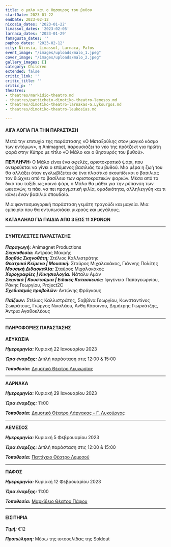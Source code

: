 ```yaml
---
title: ο μαλο και ο θησαυρος του βυθου
startDate: 2023-01-22
endDate: 2023-02-12
nicosia_dates: '2023-01-22'
limassol_dates: '2023-02-05'
larnaca_dates: '2023-01-29'
famagusta_dates: ''
paphos_dates: '2023-02-12'
city: Nicosia, Limassol, Larnaca, Pafos
event_image: "/images/uploads/malo_1.jpeg"
cover_image: "/images/uploads/malo_2.jpeg"
gallery_images: []
category: Children
extended: false
critic_link: ''
critic_title: ''
critic_p: ''
theatres:
- theatres/markidio-theatro.md
- theatres/patticheio-dimotiko-theatro-lemesos.md
- theatres/dimotiko-theatro-larnakas-G.Lykourgos.md
- theatres/dimotiko-theatro-leukosias.md

---
```

#### ΛΙΓΑ ΛΟΓΙΑ ΓΙΑ ΤΗΝ ΠΑΡΑΣΤΑΣΗ

Μετά την επιτυχία της παράστασης «Ο Μεταξούλης στον μαγικό κόσμο των εντόμων», η Animagnet, παρουσιάζει το νέο της πρότζεκτ για πρώτη φορά στην Κύπρο με τίτλο «Ο Μάλο και ο θησαυρός του βυθού».

**ΠΕΡΙΛΗΨΗ:** O Mάλο είναι ένα αφελές, αριστοκρατικό ψάρι, που ονειρεύεται να γίνει ο επόμενος βασιλιάς του βυθού. Μια μέρα η ζωή του θα αλλάξει όταν εγκλωβίζεται σε ένα πλαστικό σκουπίδι και ο βασιλιάς τον διώχνει από το βασίλειο των αριστοκρατικών ψαριών. Μέσα από το δικό του ταξίδι ως κοινό ψάρι, ο Μάλο θα μάθει για την ρύπανση των ωκεανών, τι πάει να πει πραγματική φιλία, ομαδικότητα, αλληλεγγύη και τι κάνει έναν βασιλιά σπουδαίο.

Μια φαντασμαγορική παράσταση γεμάτη τραγούδι και μαγεία. Μια εμπειρία που θα εντυπωσιάσει μικρούς και μεγάλους.

**ΚΑΤΑΛΛΗΛΟ ΓΙΑ ΠΑΙΔΙΑ ΑΠΟ 3 ΕΩΣ 11 ΧΡΟΝΩΝ**

***

#### ΣΥΝΤΕΛΕΣΤΕΣ ΠΑΡΑΣΤΑΣΗΣ

**_Παραγωγή:_** Animagnet Productions  
**_Σκηνοθεσία:_** Αντρέας Μακρής  
**_Βοηθός Σκηνοθέτη:_** Στέλιος Καλλιστράτης  
**_Θεατρικό Κείμενο | Μουσική:_** Σταύρος Μιχαλακάκος, Γιάννης Πολίτης  
**_Μουσική Διδασκαλία:_** Σταύρος Μιχαλακάκος  
**_Χορογραφίες | Κινησιολογία:_** Νάταλυ Αμάν  
**_Σκηνικά | Κουστούμια | Ειδικές Κατασκευές:_** Ιφιγένεια Παπαγεωργίου, Ράκης Γεωργίου, Project2C  
**_Σχεδιασμός προβολών:_** Αντώνης Φράγκους

**_Παίζουν:_** Στέλιος Καλλιστράτης, Σαββίνα Γεωργίου, Κωνσταντίνος Σωκράτους, Γιώργος Νικολάου, Άνθη Κάσσινου, Δημήτρης Γιωρκάτζης, Άντρια Αγαθοκλέους

***

#### ΠΛΗΡΟΦΟΡΙΕΣ ΠΑΡΑΣΤΑΣΗΣ

**ΛΕΥΚΩΣΙΑ**

**_Ημερομηνία:_** Κυριακή 22 Ιανουαρίου 2023

**_Ώρα έναρξης:_** Διπλή παράσταση στις 12:00 & 15:00

**_Τοποθεσία:_** [Δημοτικό Θέατρο Λευκωσίας](?#map)

***

**ΛΑΡΝΑΚΑ**

**_Ημερομηνία:_** Κυριακή 29 Ιανουαρίου 2023

**_Ώρα έναρξης:_** 11:00

**_Τοποθεσία:_** [Δημοτικό Θέατρο Λάρνακας - Γ. Λυκούργος](?#map)

***

**ΛΕΜΕΣΟΣ**

**_Ημερομηνία:_** Κυριακή 5 Φεβρουαρίου 2023

**_Ώρα έναρξης:_** Διπλή παράσταση στις 12:00 & 15:00

**_Τοποθεσία:_** [Παττίχειο Θέατρο Λεμεσού](?#map)

***

**ΠΑΦΟΣ**

**_Ημερομηνία:_** Κυριακή 12 Φεβρουαρίου 2023

**_Ώρα έναρξης:_** 11:00

**_Τοποθεσία:_** [Μαρκίδειο Θέατρο Πάφου](?#map)

***

#### ΕΙΣΙΤΗΡΙΑ

**_Τιμή:_** €12

**_Προπώληση:_** Μέσω της ιστοσελίδας της Soldout